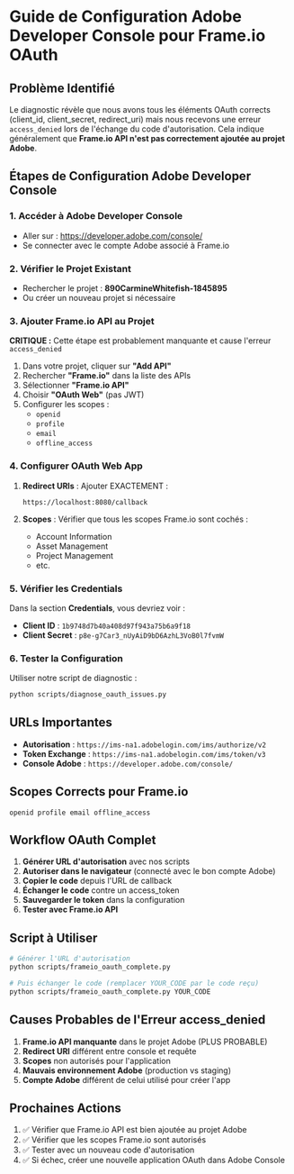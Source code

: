 # Guide de Configuration Adobe Developer Console pour Frame.io OAuth

## Problème Identifié

Le diagnostic révèle que nous avons tous les éléments OAuth corrects (client_id, client_secret, redirect_uri) mais nous recevons une erreur `access_denied` lors de l'échange du code d'autorisation. Cela indique généralement que **Frame.io API n'est pas correctement ajoutée au projet Adobe**.

## Étapes de Configuration Adobe Developer Console

### 1. Accéder à Adobe Developer Console
- Aller sur : https://developer.adobe.com/console/
- Se connecter avec le compte Adobe associé à Frame.io

### 2. Vérifier le Projet Existant
- Rechercher le projet : **890CarmineWhitefish-1845895**
- Ou créer un nouveau projet si nécessaire

### 3. Ajouter Frame.io API au Projet

**CRITIQUE :** Cette étape est probablement manquante et cause l'erreur `access_denied`

1. Dans votre projet, cliquer sur **"Add API"**
2. Rechercher **"Frame.io"** dans la liste des APIs
3. Sélectionner **"Frame.io API"**
4. Choisir **"OAuth Web"** (pas JWT)
5. Configurer les scopes :
   - `openid`
   - `profile`
   - `email`
   - `offline_access`

### 4. Configurer OAuth Web App

1. **Redirect URIs** : Ajouter EXACTEMENT :
   ```
   https://localhost:8080/callback
   ```

2. **Scopes** : Vérifier que tous les scopes Frame.io sont cochés :
   - Account Information
   - Asset Management
   - Project Management
   - etc.

### 5. Vérifier les Credentials

Dans la section **Credentials**, vous devriez voir :
- **Client ID** : `1b9748d7b40a408d97f943a75b6a9f18`
- **Client Secret** : `p8e-g7Car3_nUyAiD9bD6AzhL3VoB0l7fvmW`

### 6. Tester la Configuration

Utiliser notre script de diagnostic :
```bash
python scripts/diagnose_oauth_issues.py
```

## URLs Importantes

- **Autorisation** : `https://ims-na1.adobelogin.com/ims/authorize/v2`
- **Token Exchange** : `https://ims-na1.adobelogin.com/ims/token/v3`
- **Console Adobe** : `https://developer.adobe.com/console/`

## Scopes Corrects pour Frame.io

```
openid profile email offline_access
```

## Workflow OAuth Complet

1. **Générer URL d'autorisation** avec nos scripts
2. **Autoriser dans le navigateur** (connecté avec le bon compte Adobe)
3. **Copier le code** depuis l'URL de callback
4. **Échanger le code** contre un access_token
5. **Sauvegarder le token** dans la configuration
6. **Tester avec Frame.io API**

## Script à Utiliser

```bash
# Générer l'URL d'autorisation
python scripts/frameio_oauth_complete.py

# Puis échanger le code (remplacer YOUR_CODE par le code reçu)
python scripts/frameio_oauth_complete.py YOUR_CODE
```

## Causes Probables de l'Erreur access_denied

1. **Frame.io API manquante** dans le projet Adobe (PLUS PROBABLE)
2. **Redirect URI** différent entre console et requête
3. **Scopes** non autorisés pour l'application
4. **Mauvais environnement Adobe** (production vs staging)
5. **Compte Adobe** différent de celui utilisé pour créer l'app

## Prochaines Actions

1. ✅ Vérifier que Frame.io API est bien ajoutée au projet Adobe
2. ✅ Vérifier que les scopes Frame.io sont autorisés
3. ✅ Tester avec un nouveau code d'autorisation
4. ✅ Si échec, créer une nouvelle application OAuth dans Adobe Console
